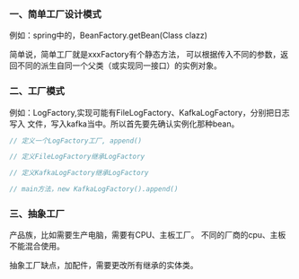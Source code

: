 ### 一、简单工厂设计模式
例如：spring中的，BeanFactory.getBean(Class clazz)

简单说，简单工厂就是xxxFactory有个静态方法，
可以根据传入不同的参数，返回不同的派生自同一个父类（或实现同一接口）的实例对象。

### 二、工厂模式
例如：LogFactory,实现可能有FileLogFactory、KafkaLogFactory，分别把日志写入
文件，写入kafka当中。所以首先要先确认实例化那种bean。

```java
// 定义一个LogFactory工厂, append()

// 定义FileLogFactory继承LogFactory

// 定义KafkaLogFactory继承LogFactory

// main方法，new KafkaLogFactory().append()

```

### 三、抽象工厂
产品族，比如需要生产电脑，需要有CPU、主板工厂。
不同的厂商的cpu、主板不能混合使用。

抽象工厂缺点，加配件，需要更改所有继承的实体类。
